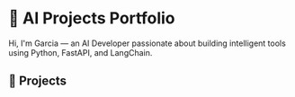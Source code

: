 # 🤖 AI Projects Portfolio

Hi, I'm Garcia — an AI Developer passionate about building intelligent tools using Python, FastAPI, and LangChain.

## 🧩 Projects
